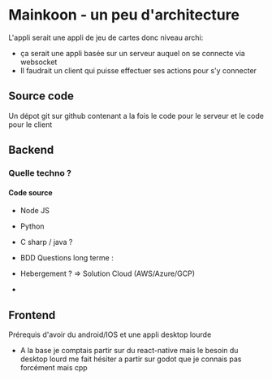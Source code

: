 # Mainkoon - un peu d'architecture

L'appli serait une appli de jeu de cartes donc niveau archi:
- ça serait une appli basée sur un serveur auquel on se connecte via websocket
- Il faudrait un client qui puisse effectuer ses actions pour s'y connecter

## Source code

Un dépot git sur github contenant a la fois le code pour le serveur et le code pour le client

## Backend

### Quelle techno ? 
#### Code source

- Node JS
- Python
- C sharp / java ?

- BDD 
Questions long terme : 
- Hebergement ? => Solution Cloud (AWS/Azure/GCP) 
- 


## Frontend

Prérequis d'avoir du android/IOS et une appli desktop lourde

- A la base je comptais partir sur du react-native mais le besoin du desktop lourd me fait hésiter a partir sur godot que je connais pas forcément mais cpp
